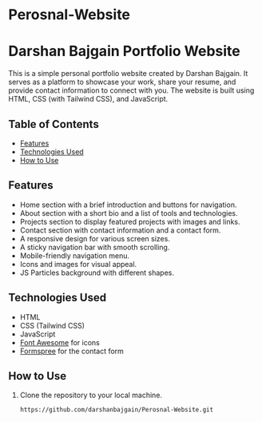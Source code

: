 # Perosnal-Website
# Darshan Bajgain Portfolio Website

This is a simple personal portfolio website created by Darshan Bajgain. It serves as a platform to showcase your work, share your resume, 
and provide contact information to connect with you. The website is built using HTML, CSS (with Tailwind CSS), and JavaScript.

## Table of Contents

- [Features](#features)
- [Technologies Used](#technologies-used)
- [How to Use](#how-to-use)

## Features

- Home section with a brief introduction and buttons for navigation.
- About section with a short bio and a list of tools and technologies.
- Projects section to display featured projects with images and links.
- Contact section with contact information and a contact form.
- A responsive design for various screen sizes.
- A sticky navigation bar with smooth scrolling.
- Mobile-friendly navigation menu.
- Icons and images for visual appeal.
- JS Particles background with different shapes.

## Technologies Used

- HTML
- CSS (Tailwind CSS)
- JavaScript
- [Font Awesome](https://fontawesome.com/) for icons
- [Formspree](https://formspree.io/) for the contact form

## How to Use

1. Clone the repository to your local machine.

   ```bash
   https://github.com/darshanbajgain/Perosnal-Website.git

